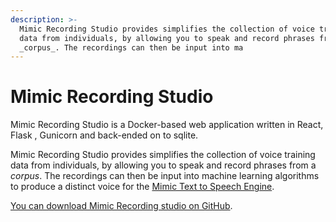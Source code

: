 ```yaml
---
description: >-
  Mimic Recording Studio provides simplifies the collection of voice training
  data from individuals, by allowing you to speak and record phrases from a
  _corpus_. The recordings can then be input into ma
---
```


# Mimic Recording Studio

Mimic Recording Studio is a Docker-based web application written in React, Flask , Gunicorn and back-ended on to sqlite.

Mimic Recording Studio provides simplifies the collection of voice training data from individuals, by allowing you to speak and record phrases from a _corpus_. The recordings can then be input into machine learning algorithms to produce a distinct voice for the [Mimic Text to Speech Engine](./).

[You can download Mimic Recording studio on GitHub](https://github.com/ChatterboxAI/mimic-recording-studio).

